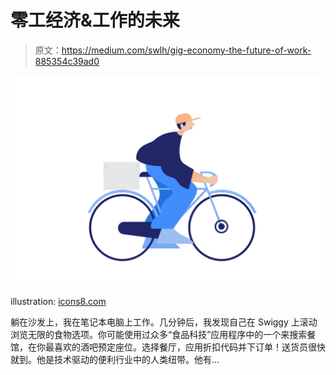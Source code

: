 # 零工经济&工作的未来

> 原文：<https://medium.com/swlh/gig-economy-the-future-of-work-885354c39ad0>

![](img/4f73ee04c52093ee910416595f222d29.png)

illustration: [icons8.com](https://icons8.com/ouch)

躺在沙发上，我在笔记本电脑上工作。几分钟后，我发现自己在 Swiggy 上滚动浏览无限的食物选项。你可能使用过众多“食品科技”应用程序中的一个来搜索餐馆，在你最喜欢的酒吧预定座位。选择餐厅，应用折扣代码并下订单！送货员很快就到。他是技术驱动的便利行业中的人类纽带。他有…